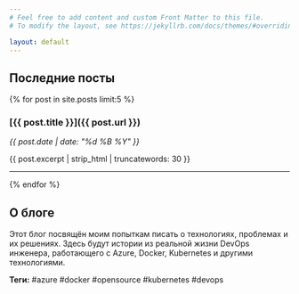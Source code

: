 ```yaml
---
# Feel free to add content and custom Front Matter to this file.
# To modify the layout, see https://jekyllrb.com/docs/themes/#overriding-theme-defaults

layout: default
---
```


## Последние посты

{% for post in site.posts limit:5 %}
### [{{ post.title }}]({{ post.url }})
*{{ post.date | date: "%d %B %Y" }}*

{{ post.excerpt | strip_html | truncatewords: 30 }}

---
{% endfor %}

## О блоге

Этот блог посвящён моим попыткам писать о технологиях, проблемах и их решениях. 
Здесь будут истории из реальной жизни DevOps инженера, работающего с Azure, Docker, Kubernetes и другими технологиями.

**Теги:** #azure #docker #opensource #kubernetes #devops
